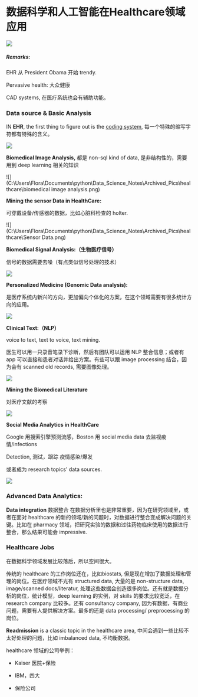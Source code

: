 # 数据科学和人工智能在Healthcare领域应用

![](C:\Users\Flora\Documents\python\Data_Science_Notes\Archived_Pics\healthcare\notes.png)

##### Remarks:

EHR 从 President Obama 开始 trendy.

Pervasive health: 大众健康 

CAD systems, 在医疗系统也会有辅助功能。

### Data source & Basic Analysis

IN **EHR**, the first thing to figure out is the <u>coding system</u>, 每一个特殊的缩写字符都有特殊的含义。

![](C:\Users\Flora\Documents\python\Data_Science_Notes\Archived_Pics\healthcare\EHR.png)



**Biomedical Image Analysis,** 都是 non-sql kind of data, 是非结构性的，需要用到 deep learning 相关的知识

![](C:\Users\Flora\Documents\python\Data_Science_Notes\Archived_Pics\healthcare\biomedical image analysis.png)



**Mining the sensor Data in HealthCare:**

可穿戴设备/传感器的数据，比如心脏科检查的 holter.

![](C:\Users\Flora\Documents\python\Data_Science_Notes\Archived_Pics\healthcare\Sensor Data.png)



**Biomedical Signal Analysis:（生物医疗信号）**

信号的数据需要去噪（有点类似信号处理的技术）

![](C:\Users\Flora\Documents\python\Data_Science_Notes\Archived_Pics\healthcare\BSA.png)



**Personalized Medicine (Genomic Data analysis):** 

是医疗系统内新兴的方向，更加偏向个体化的方案，在这个领域需要有很多统计方向的应用。

![](C:\Users\Flora\Documents\python\Data_Science_Notes\Archived_Pics\healthcare\PM.png)



**Clinical Text:（NLP）**

voice to text, text to voice, text mining.

医生可以用一只录音笔录下诊断，然后有团队可以运用 NLP 整合信息；或者有 app 可以直接和患者对话并给出方案。有些可以跟 image processing 结合，因为会有 scanned old records, 需要图像处理。

![](C:\Users\Flora\Documents\python\Data_Science_Notes\Archived_Pics\healthcare\dm.png)



**Mining the Biomedical Literature**

对医疗文献的考察

![](C:\Users\Flora\Documents\python\Data_Science_Notes\Archived_Pics\healthcare\bl.png)



**Social Media Analytics in HealthCare**

Google 用搜索引擎预测流感，Boston 用 social media data 去监视疫情/infections 

Detection, 测试，跟踪 疫情感染/爆发

或者成为 research topics' data sources.

![](C:\Users\Flora\Documents\python\Data_Science_Notes\Archived_Pics\healthcare\sma.png)



### Advanced Data Analytics:

**Data integration** 数据整合 在数据分析里也是非常重要，因为在研究领域里，或者在面对 healthcare 的新的领域/新的问题时，对数据进行整合变成解决问题的关键。比如在 pharmacy 领域，把研究实验的数据和过往药物临床使用的数据进行整合，那么结果可能会 impressive. 



### Healthcare Jobs

在数据科学领域发展比较落后，所以空间很大。

传统的 healthcare 的工作岗位还在，比如biostats, 但是现在增加了数据处理和管理的岗位。在医疗领域不光有 structured data, 大量的是 non-structure data, image/scanned docs/literatur, 处理这些数据会创造很多岗位。还有就是数据分析的岗位，统计模型，deep learning 的实例，对 skills 的要求比较宽泛，在 research company 比较多。还有 consultancy company, 因为有数据，有商业问题，需要有人提供解决方案。最多的还是 data processing/ preprocessing 的岗位。

**Readmission** is a classic topic in the healthcare area, 中间会遇到一些比较不太好处理的问题，比如 imbalanced data, 不均衡数据。

healthcare 领域的公司举例：

- Kaiser 医院+保险

- IBM，四大

- 保险公司

  